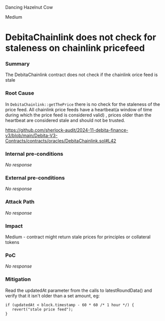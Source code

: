 Dancing Hazelnut Cow

Medium

# DebitaChainlink does not check for staleness on chainlink pricefeed

### Summary

The DebitaChainlink contract does not check if the chainlink orice feed is stale

### Root Cause

In `DebitaChainlink::getThePrice` there is no check for the staleness of the price feed. All chainlink price feeds have a heartbeat(a window of time during which the price feed is considered valid) , prices older than the heartbeat are considered stale and should not be trusted.

https://github.com/sherlock-audit/2024-11-debita-finance-v3/blob/main/Debita-V3-Contracts/contracts/oracles/DebitaChainlink.sol#L42

### Internal pre-conditions

_No response_

### External pre-conditions

_No response_

### Attack Path

_No response_

### Impact

Medium - contract might return stale prices for principles or collateral tokens

### PoC

_No response_

### Mitigation

Read the updatedAt parameter from the calls to latestRoundData() and verify that it isn't older than a set amount, eg:

```solidity
if (updatedAt < block.timestamp - 60 * 60 /* 1 hour */) {
   revert("stale price feed");
}
```